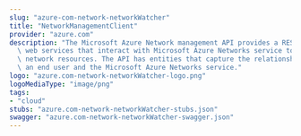 ```yaml
---
slug: "azure-com-network-networkWatcher"
title: "NetworkManagementClient"
provider: "azure.com"
description: "The Microsoft Azure Network management API provides a RESTful set of\
  \ web services that interact with Microsoft Azure Networks service to manage your\
  \ network resources. The API has entities that capture the relationship between\
  \ an end user and the Microsoft Azure Networks service."
logo: "azure.com-network-networkWatcher-logo.png"
logoMediaType: "image/png"
tags:
- "cloud"
stubs: "azure.com-network-networkWatcher-stubs.json"
swagger: "azure.com-network-networkWatcher-swagger.json"
---
```

